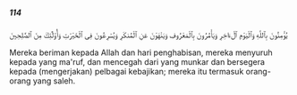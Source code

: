 ##### 114

<span class="ayah">يُؤْمِنُونَ بِٱللَّهِ وَٱلْيَوْمِ ٱلْءَاخِرِ وَيَأْمُرُونَ بِٱلْمَعْرُوفِ وَيَنْهَوْنَ عَنِ ٱلْمُنكَرِ وَيُسَٰرِعُونَ فِى ٱلْخَيْرَٰتِ وَأُو۟لَٰٓئِكَ مِنَ ٱلصَّٰلِحِينَ</span>

<span class="ayah_translation">Mereka beriman kepada Allah dan hari penghabisan, mereka menyuruh kepada yang ma'ruf, dan mencegah dari yang munkar dan bersegera kepada (mengerjakan) pelbagai kebajikan; mereka itu termasuk orang-orang yang saleh.</span>

